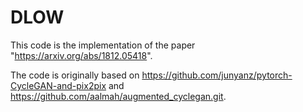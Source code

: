# DLOW
This code is the implementation of the paper "https://arxiv.org/abs/1812.05418".

The code is originally based on https://github.com/junyanz/pytorch-CycleGAN-and-pix2pix and https://github.com/aalmah/augmented_cyclegan.git.
